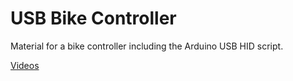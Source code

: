 # USB Bike Controller

Material for a bike controller including the Arduino USB HID script.

[Videos](https://www.youtube.com/playlist?list=PLp_y3BffwOC_wiL5CnBTJ0wrFc2_4VCix)

